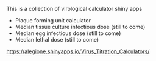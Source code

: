 This is a collection of virological calculator shiny apps
  + Plaque forming unit calculator
  + Median tissue culture infectious dose (still to come)
  + Median egg infectious dose (still to come)
  + Median lethal dose (still to come)

https://alegione.shinyapps.io/Virus_Titration_Calculators/
